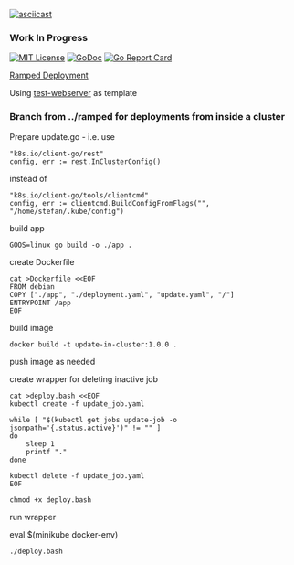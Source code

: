 [![asciicast](https://asciinema.org/a/164243.png)](https://asciinema.org/a/164243)

### Work In Progress

[![MIT License](https://img.shields.io/github/license/mashape/apistatus.svg?maxAge=2592000)](https://github.com/stefanhans/Go4k8s/blob/master/LICENSE)
[![GoDoc](https://godoc.org/github.com/stefanhans/Go4k8s/tree/master/Showcase/Deployments/ramped?status.svg)](https://godoc.org/github.com/stefanhans/Go4k8s/tree/master/Showcase/Deployments/ramped)
[![Go Report Card](https://goreportcard.com/badge/github.com/stefanhans/Go4k8s/tree/master/Showcase/Deployments/ramped)](https://goreportcard.com/report/github.com/Go4k8s/tree/master/Showcase/Deployments/ramped)


[Ramped Deployment](https://github.com/ContainerSolutions/k8s-deployment-strategies/blob/master/ramped/README.md)

Using [test-webserver](https://github.com/stefanhans/Go4k8s/tree/master/Showcase/Images/test-webserver) as template

### Branch from ../ramped for deployments from inside a cluster

Prepare update.go - i.e. use

    "k8s.io/client-go/rest"
    config, err := rest.InClusterConfig()

instead of

    "k8s.io/client-go/tools/clientcmd"
    config, err := clientcmd.BuildConfigFromFlags("", "/home/stefan/.kube/config")

build app

    GOOS=linux go build -o ./app .

create Dockerfile

    cat >Dockerfile <<EOF
    FROM debian
    COPY ["./app", "./deployment.yaml", "update.yaml", "/"]
    ENTRYPOINT /app
    EOF

build image

    docker build -t update-in-cluster:1.0.0 .

push image as needed

create wrapper for deleting inactive job

    cat >deploy.bash <<EOF
    kubectl create -f update_job.yaml

    while [ "$(kubectl get jobs update-job -o jsonpath='{.status.active}')" != "" ]
    do
        sleep 1
        printf "."
    done

    kubectl delete -f update_job.yaml
    EOF

    chmod +x deploy.bash

run wrapper

eval $(minikube docker-env)

    ./deploy.bash

